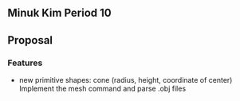 ## Minuk Kim Period 10
## Proposal
### Features

- new primitive shapes: cone (radius, height, coordinate of center)
Implement the mesh command and parse .obj files
